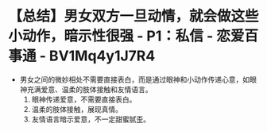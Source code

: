 # 【总结】男女双方一旦动情，就会做这些小动作，暗示性很强 - P1：私信 - 恋爱百事通 - BV1Mq4y1J7R4

-   男女之间的微妙相处不需要直接表白，而是通过眼神和小动作传递心意，如眼神充满爱意、温柔的肢体接触和友情语言。
    1.  眼神传递爱意，不需要直接表白。
    2.  温柔的肢体接触，展现真情。
    3.  友情语言暗示爱意，不一定甜蜜腻歪。